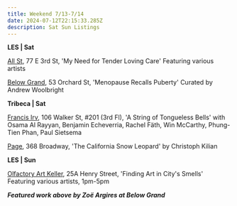 ```yaml
---
title: Weekend 7/13-7/14
date: 2024-07-12T22:15:33.285Z
description: Sat Sun Listings
---
```

**L﻿ES | Sat**

[All St](https://allstnyc.com/), 77 E 3rd St, 'My Need for Tender Loving Care' Featuring various artists

[Below Grand](https://www.belowgrandnyc.com/), 53 Orchard St, 'Menopause Recalls Puberty' Curated by Andrew Woolbright

**Tribeca | Sat**

[Francis Irv](https://francisirv.com/), 106 Walker St, #201 (3rd Fl), 'A String of Tongueless Bells' with Osama Al Rayyan, Benjamin Echeverria, Rachel Fäth, Win McCarthy, Phung-Tien Phan, Paul Sietsema

[Page](https://www.page-nyc.com/exhibitions/christoph-kilian), 368 Broadway, 'The California Snow Leopard' by Christoph Kilian

**L﻿ES | Sun**

[Olfactory Art Keller](https://www.olfactoryartkeller.com/), 25A Henry Street, 'Finding Art in City's Smells' Featuring various artists, 1pm-5pm

***F﻿eatured work above by Zoë Argires at Below Grand***